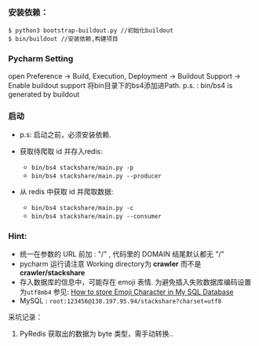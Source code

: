 ### 安装依赖：
```shell
$ python3 bootstrap-buildout.py //初始化buildout
$ bin/buildout //安装依赖,构建项目
```
### Pycharm Setting
open Preference -> Build, Execution, Deployment -> Buildout Support -> Enable buildout support 
将bin目录下的bs4添加进Path.  p.s. : bin/bs4 is generated by buildout

### 启动
- p.s: 启动之前，必须安装依赖.

- 获取待爬取 id 并存入redis:
    - `bin/bs4 stackshare/main.py -p`
    - `bin/bs4 stackshare/main.py --producer`
- 从 redis 中获取 id 并爬取数据:
    - `bin/bs4 stackshare/main.py -c`
    - `bin/bs4 stackshare/main.py --consumer`
    
    
 
### Hint: 
- 统一在参数的 URL 前加 : "/" , 代码里的 DOMAIN 结尾默认都无 "/"
- pycharm 运行请注意 Working directory为 __crawler__ 而不是 __crawler/stackshare__
- 存入数据库的信息中，可能存在 emoji 表情. 为避免插入失败数据库编码设置为`utf8mb4` 参见: [How to store Emoji Character in My SQL Database
](https://stackoverflow.com/questions/39463134/how-to-store-emoji-character-in-my-sql-database)
- MySQL :  `root:123456@138.197.95.94/stackshare?charset=utf8`

采坑记录：
1. PyRedis 获取出的数据为 byte 类型，需手动转换..
